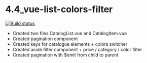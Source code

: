 # 4.4_vue-list-colors-filter
[![Build status](https://ci.appveyor.com/api/projects/status/eqxotdip3gv809ja/branch/master?svg=true)](https://ci.appveyor.com/project/CarolineFell/3-4-vue-catalogue/branch/master)

- Created two files CatalogList.vue and CatalogItem.vue
- Created pagination component
- Created keys for catalogue elements + colors switcher
- Created aside filter component + price / category / color filter
- Created pagination with $emit from child to parent